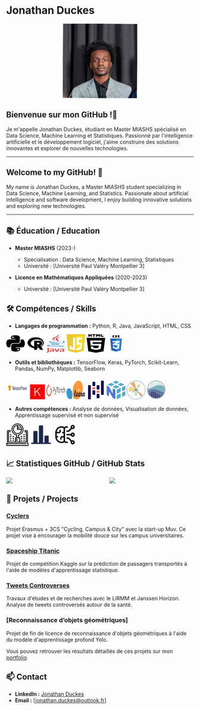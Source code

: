 

<!--
**jonathanduc/jonathanduc** is a ✨ _special_ ✨ repository because its `README.md` (this file) appears on your GitHub profile.

Here are some ideas to get you started:

- 🔭 I’m currently working on ...
- 🌱 I’m currently learning ...
- 👯 I’m looking to collaborate on ...
- 🤔 I’m looking for help with ...
- 💬 Ask me about ...
- 📫 How to reach me: ...
- 😄 Pronouns: ...
- ⚡ Fun fact: ...
-->

# Jonathan Duckes

<p align="center">
  <img src="profile.jpg" width="200" height="200" alt="Jonathan Duckes" />
</p>

## Bienvenue sur mon GitHub !👋

Je m'appelle Jonathan Duckes, étudiant en Master MIASHS spécialisé en Data Science, Machine Learning et Statistiques. Passionné par l'intelligence artificielle et le développement logiciel, j'aime construire des solutions innovantes et explorer de nouvelles technologies.

---

## Welcome to my GitHub! 👋

My name is Jonathan Duckes, a Master MIASHS student specializing in Data Science, Machine Learning, and Statistics. Passionate about artificial intelligence and software development, I enjoy building innovative solutions and exploring new technologies.

---

## 📚 Éducation / Education

- **Master MIASHS** (2023-)
  - Spécialisation : Data Science, Machine Learning, Statistiques
  - Université : [Université Paul Valéry Montpellier 3]

- **Licence en Mathématiques Appliquées** (2020-2023)
  - Université : [Université Paul Valéry Montpellier 3]

<!--
## 💼 Expérience / Experience

- **Stagiaire Data Scientist** chez [Nom de l'entreprise] (Date)
  - Missions : Analyse des données, Modélisation statistique, Développement d'algorithmes de Machine Learning
-->

## 🛠️ Compétences / Skills

- **Langages de programmation :** Python, R, Java, JavaScript, HTML, CSS

<img src="icons/python.svg" alt="Python" width="50" height="50"/> <img src="icons/r.svg" alt="R" width="50" height="50"/> <img src="icons/java.svg" alt="Java" width="50" height="50"/> <img src="icons/javascript.svg" alt="JavaScript" width="50" height="50"/> <img src="icons/html.svg" alt="HTML" width="50" height="50"/> <img src="icons/CSS3.svg" alt="CSS" width="50" height="50"/>
  
- **Outils et bibliothèques :** TensorFlow, Keras, PyTorch, Scikit-Learn, Pandas, NumPy, Matplotlib, Seaborn

<img src="icons/tensorflow.svg" alt="TensorFlow" width="60" height="60"/> <img src="icons/keras.svg" alt="Keras" width="40" height="40"/> <img src="icons/pytorch.svg" alt="PyTorch" width="50" height="50"/> <img src="icons/scikit_learn.svg" alt="Scikit-Learn" width="50" height="50"/> <img src="icons/pandas.svg" alt="Pandas" width="50" height="50"/> <img src="icons/numpy.svg" alt="NumPy" width="50" height="50"/> <img src="icons/matplotlib.svg" alt="Matplotlib" width="50" height="50"/> <img src="icons/seaborn.svg" alt="Seaborn" width="50" height="50"/>

- **Autres compétences :** Analyse de données, Visualisation de données, Apprentissage supervisé et non supervisé

<img src="icons/data_analysis.svg" alt="Analyse de données" width="60" height="60"/> <img src="icons/data_visualization.svg" alt="Visualisation de données" width="60" height="60"/> <img src="icons/machine_learning.svg" alt="Apprentissage supervisé et non supervisé" width="60" height="60"/>



## 📈 Statistiques GitHub / GitHub Stats

<div style="display: flex; justify-content: space-between;">
  <img src="https://github-readme-stats.vercel.app/api?username=jonathanduc&show_icons=true&theme=radical" width="45%">
  <img src="https://github-readme-stats.vercel.app/api/top-langs/?username=jonathanduc&layout=compact&theme=radical" width="45%">
</div>

## 🌟 Projets / Projects

### [Cyclers](https://github.com/houriasayah/Cyclers)
Projet Erasmus + 3CS "Cycling, Campus & City" avec la start-up Muv. Ce projet vise à encourager la mobilité douce sur les campus universitaires.

### [Spaceship Titanic](https://github.com/jonathanduc/spaceship-titanic)
Projet de compétition Kaggle sur la prédiction de passagers transportés à l'aide de modèles d'apprentissage statistique.

### [Tweets Controverses](https://github.com/alyasltd/TER-2023-2024-Visualisations_de_tweets_controverses)
Travaux d'études et de recherches avec le LIRMM et Janssen Horizon. Analyse de tweets controversés autour de la santé.

### [Reconnaissance d’objets géométriques]
Projet de fin de licence de reconnaissance d'objets géométriques à l'aide du modèle d'apprentissage profond Yolo.

Vous pouvez retrouver les résultats détaillés de ces projets sur mon [portfolio](https://jonathanduc.github.io/portfolio/).

## 📫 Contact

- **LinkedIn :** [Jonathan Duckes](https://www.linkedin.com/in/jonathan-duckes)
- **Email :** [jonathan.duckes@outlook.fr]

